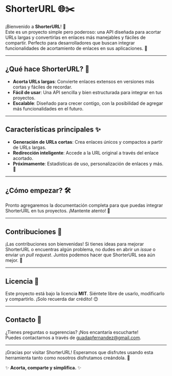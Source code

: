 # ShorterURL 🌐✂️

¡Bienvenido a **ShorterURL**! 🎉  
Este es un proyecto simple pero poderoso: una API diseñada para acortar URLs largas y convertirlas en enlaces más manejables y fáciles de compartir. Perfecto para desarrolladores que buscan integrar funcionalidades de acortamiento de enlaces en sus aplicaciones. 🚀

---

## ¿Qué hace ShorterURL? 🤔

- **Acorta URLs largas**: Convierte enlaces extensos en versiones más cortas y fáciles de recordar.  
- **Fácil de usar**: Una API sencilla y bien estructurada para integrar en tus proyectos.  
- **Escalable**: Diseñado para crecer contigo, con la posibilidad de agregar más funcionalidades en el futuro.  

---

## Características principales ✨

- **Generación de URLs cortas**: Crea enlaces únicos y compactos a partir de URLs largas.  
- **Redirección inteligente**: Accede a la URL original a través del enlace acortado.  
- **Próximamente**: Estadísticas de uso, personalización de enlaces y más. 🚀  

---

## ¿Cómo empezar? 🛠️

Pronto agregaremos la documentación completa para que puedas integrar ShorterURL en tus proyectos. ¡Mantente atento! 👀  

---

## Contribuciones 🤝

¡Las contribuciones son bienvenidas! Si tienes ideas para mejorar ShorterURL o encuentras algún problema, no dudes en abrir un *issue* o enviar un *pull request*. Juntos podemos hacer que ShorterURL sea aún mejor. 💪  

---

## Licencia 📜

Este proyecto está bajo la licencia **MIT**. Siéntete libre de usarlo, modificarlo y compartirlo. ¡Solo recuerda dar crédito! 😊  

---

## Contacto 📩

¿Tienes preguntas o sugerencias? ¡Nos encantaría escucharte!  
Puedes contactarnos a través de guadapfernandez@gmail.com.  

---

¡Gracias por visitar ShorterURL! Esperamos que disfrutes usando esta herramienta tanto como nosotros disfrutamos creándola. 💙  

✨ **Acorta, comparte y simplifica.** ✨
